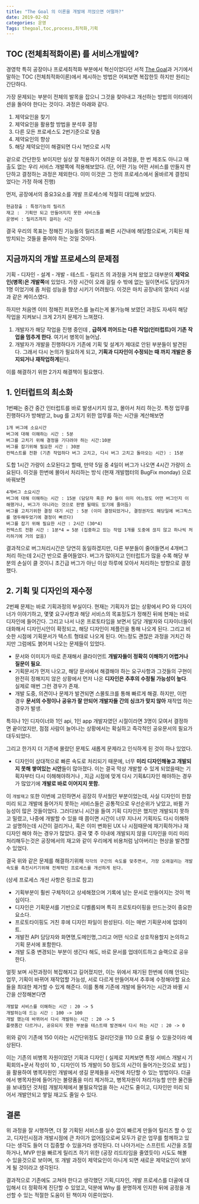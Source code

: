 ```yaml
---
title: "The Goal 의 이론을 개발에 끼얹으면 어떨까?"
date: 2019-02-02
categories: 운영
Tags: thegoal,toc,process,최적화,기획
---
```

## TOC (전체최적화이론) 를 서비스개발에?

경영학 특히 공장이나 프로세최적화 부분에서 혁신이었다던 서적 [The Goal](https://en.wikipedia.org/wiki/The_Goal_(novel))과 거기에서 말하는 TOC (전체최적화이론)에서 제시하는 방법은 어찌보면 복잡한듯 하지만 원리는 간단하다.

가장 문제되는 부분이 전체의 발목을 잡으니 그것을 찾아내고 개선하는 방법의 이터레이션을 돌아야 한다는 것이다. 과정은 아래와 같다.

1. 제약요인을 찾기
2. 제약요인을 활용할 방법을 분석후 결정
3. 다른 모든 프로세스도 2번기준으로 맞춤
4. 제약요인의 향상
5. 해당 제약요인이 해결되면 다시 1번으로 시작

겉으로 간단한듯 보이지만 실상 잘 적용하기 어려운 이 과정을, 한 번 제조도 아니고 매출도 없는 우리 서비스 개발쪽에 적용해보았다. (단, 어떤 기능 어떤 서비스를 만들지 판단하고 결정하는 과정은 제외한다. 이미 이것은 그 전의 프로세스에서 올바르게 결정되었다는 가정 하에 진행)

먼저, 공장에서의 중요3요소를 개발 프로세스에 적절히 대입해 보았다.

    현금창출 : 특정기능의 릴리즈
    재고 :  기획만 되고 만들어지지 못한 서비스들 
    운영비 : 릴리즈까지 걸리는 시간

결국 우리의 목표는 정해진 기능들의 릴리즈를 빠른 시간내에 해당함으로써, 기획된 채 방치되는 것들을 줄여야 하는 것일 것이다.

## 지금까지의 개발 프로세스의 문제점

기획 - 디자인 - 설계 - 개발 - 테스트 - 릴리즈 의 과정을 거쳐 왔었고 대부분의 **제약요인(병목**)**은 개발쪽**에 있었다. 가장 시간이 오래 걸릴 수 밖에 없는 일이면서도 담당자가 1명 이었기에 좀 처럼 성능을 향상 시키기 어려웠다. 이것은 마치 공장내의 열처리 시설과 같은 케이스였다.

하지만 처음엔 이미 정해진 퍼포먼스를 늘리는게 불가능해 보였던 과정도 자세히 해당 작업을 지켜보니 크게 2가지 문제가 느껴졌다.

1. 개발자가 해당 작업을 진행 중인데 , **급하게 끼어드는 다른 작업(인터럽트)이 기존 작업을 멈추게 한다**. 여기서 병목이 늘어남.
2. 개발자가 개발을 진행하다가 기존에 기획 및 설계가 제대로 안된 부분들이 발견된다. 그래서 다시 논의가 필요하게 되고, **기획과 디자인이 수정되는 때 까지 개발은 중지되거나 재작업하게**된다.

이를 해결하기 위한 2가지 해결책이 필요했다.

## 1. 인터럽트의 최소화

 1번째는 중간 중간 인터럽트를 바로 발생시키지 않고, 몰아서 처리 하는것. 특정 업무를 진행하다가 방해받고, bug 를 고치기 위한 업무를 하는 시간을 계산해보면

    1개 버그에 소요시간
    버그에 대해 이해하는 시간 : 5분
    버그를 고치기 위해 결정을 기다려야 하는 시간:10분
    버그를 잡기위해 필요한 시간 : 30분
    컨텍스트를 전환 (기존 작업하다 버그 고치고, 다시 버그 고치고 돌아오는 시간) : 15분
    

도합 1시간 가량이 소모된다고 할때, 만약 5일 중 4일이 버그가 나오면 4시간 가량이 소요된다. 이것을 한번에 몰아서 처리하는 방식 (현재 개발챕터의 BugFix monday) 으로 바꿔보면

    4개버그 소요시간
    버그에 대해 이해하는 시간 : 15분 (담당자 혹은 PO 들이 이미 어느정도 어떤 버그인지 이해했거나, 버그가 아니라는 것으로 판명 될때도 있기에 줄어듬)
    버그를 고치기위한 결정 대기 시간 : 5분 (이미 결정되었거나, 결정권자도 해당일에 버그픽스를 염두해두었기에 결정이 빠르다)
    버그를 잡기 위해 필요한 시간 : 2시간 (30*4)
    컨텍스트 전환 시간 : 1분*4 = 5분 (집중하고 있는 작업 1개를 도중에 끊지 않고 하나씩 처리하기에 거의 없음)

결과적으로 버그처리시간은 당연히 동일하겠지만, 다른 부분들이 줄어들면서 4개버그 처리 하는데 2시간 반으로 줄어들었다.  버그가 많아지고 인터럽트가 많을 수록 해당 부분의 손실이 클 것이니 초긴급 버그가 아닌 이상 하루에 모아서 처리하는 방향으로 결정했다.

## 2. 기획 및 디자인의 재수정

2번째 문제는 바로 기획과정의 부실이다. 현재는 기획자가 없는 상황에서 PO 와 디자이너가 이야기하고, 몇몇 요구사항과 해당 서비스의 목표정도가 정해진 뒤에 현재는 바로 디자인에 들어간다.  그리고 나서 나온 프로토타입을 보면서 담당 개발자와 디자이너들이 대화해서 디자인시안이 확정되고, 해당 디자인이 제플린을 통해 나오게 된다. 그리고 비슷한 시점에 기획문서가 텍스트 형태로 나오게 된다. 어느정도 괜찮은 과정을 거치긴 하지만 그럼에도 붉어져 나오는 문제들이 있었다.

- 문서와 이미지가 따로 존재해서 클라이언트 **개발자들이 정확히 이해하기 어렵거나 질문이 필요**.
- 기획문서가 먼저 나오고, 해당 문서에서 해결해야 하는 요구사항과 그것들의 구현이 완전히 정해지지 않은 상황에서 먼저 나온 **디자인은 추후의 수정될 가능성이 높다**. 실제로 매번 그런 경우가 존재.
- 개발 도중, 의견이나 문제가 발견되면 스몰토크를 통해 빠르게 해결. 하지만, 이런 경우 **문서의 수정이나 공유가 잘 안되어 개발자들 간의 싱크가 맞지 않아** 재작업 하는 경우가 발생.

특히나 1인 디자이너와 1인 api, 1인 app 개발자였던 시절이라면 3명이 모여서 결정하면 끝이었지만, 점점 사람이 늘어나는 상황에서는 확실하고 즉각적인 공유문서의 필요가 대두되었다. 

그리고 한가지 더 기존에 몰랐던 문제도 새롭게 문제라고 인식하게 된 것이 하나 있었다.

- 디자인이 상대적으로 빠른 속도로 처리되기 때문에, 너무 **미리 디자인해놓고 개발되지 못해 쌓여있는 시안**들이 많아졌다. 이는 결국 막상 개발할 수 있게 되었을때는 기획자부터 다시 이해해야하거나 , 지금 시점에 맞게 다시 기획&디자인 해야하는 경우가 많았기에 **개발로 바로 이어지지 못함.**

이 `개발재고` 또한 이번에 고민하면서 굉장히 무서웠던 부분이었는데, 사실 디자인이 한참 미리 되고 개발에 들어가지 못하는 서비스들은 공통적으로 우선순위가 낮았고, 바뀔 가능성이 많은 것들이었다. 그러다보니 시간을 들여 기획 디자인은 했지만 개발되지 못하고 밀렸고, 나중에 개발할 수 있을 때 쯤이면 시간이 너무 지나서 기획자도 다시 이해하고 설명하는데 시간이 걸리거나, 혹은 이미 변화된 UX 나 시점때문에 재기획하거나 재디자인 해야 하는 경우가 많았다. 결국 몇 주 이내에 개발되지 않을 디자인을 미리 미리 처리해두는것은 공장에서의 재고와 같이 우리에게 비용처럼 남아버리는 현상을 발견할 수 있었다.

결국 위와 같은 문제를 해결하기위해 `각각의 구간의 속도를 맞추면서, 가장 오래걸리는 개발속도를 촉진시키기위해 전체적인 프로세스를 개선하게 된다.`

(상세 프로세스 개선 사항은 링크로 참고)

- 기획부분이 훨씬 구체적이고 상세해졌으며 기록에 남는 문서로 만들어지는 것이 핵심이다.
- 디자인은 기획문서를 기반으로 디벨롭되며 특히 프로토타이핑을 만드는것이 중요한 요소다.
- 프로토타이핑도 거친 후에 디자인 파일이 완성된다. 이는 매번 기획문서에 업데이트.
- 개발전 API 담당자와 화면명,도메인명,그리고 어떤 식으로 상호작용할지 논의하고 기획 문서에 포함한다.
- 개발 도중 변경되는 부분이 생긴다 해도, 바로 문서를 업데이트하고 슬랙으로 공유한다.

얼핏 보며 사전과정이 복잡해지고 길어졌지만, 이는 위에서 재기된  한번에 이해 안되는 업무, 기획이 바뀌어 재작업할 가능성, 서로 다르게 만들어져서 추후에 수정해야할 요소들을 최대한 제거할 수 있게 해준다. 이를 통해 기존에 개발에 들어가는 시간과 바뀔 시간을 산정해본다면 

    개발할 서비스를 이해하는 시간 : 20 -> 5
    개발하는데 드는 시간 : 100 -> 100
    개발 했는데 바뀌어서 다시 개발하는 시간 : 20 -> 5
    플랫폼간 다르거나, 공유되지 못한 부분을 테스트때 발견해서 다시 하는 시간 : 20 -> 0

위와 같이 기존에 150 이라는 시간단위정도 걸리던것을 110 으로 줄일 수 있을것이라 예상된다.

이는 기존의 비병목 자원이었던 기획과 디자인 ( 실제로 지켜보면 특정 서비스 개발시 기획회의+문서 작성이 10 , 디자인이 15 개발이 50 정도의 시간이 들어가는것으로 보임 ) 을 활용하여 병목자원인 개발에서 생길 문제들을 사전에 차단할 수 있는 방법이다. 더골에서 병목자원에 들어가는 불량품을 미리 제거하고, 병목자원이 처리가능할 만한 물건들을 보내줬던 것처럼  개발자체에서 불필요작업을 하는 시간도 줄이고,  디자인만 미리 되어서 개발안되고 쌓일 재고도 줄일 수 있다. 

## 결론

 위 과정을 잘 시행하면, 더 잘 기획된 서비스를 실수 없이 빠르게 만들어 릴리즈 할 수 있고, 디자인시점과 개발시점에 큰 차이가 없어짐으로써 모두가 같은 업무를 함께하고 있다는 생각도 들어 더 집중할 수 있을거라 생각된다. 더 나아가서는 스프린트 시간을 조절하거나,  MVP 만을 빠르게 릴리즈 하기 위한 (공장 리드타임을 줄였듯이) 시도도 해볼 수 있을것으로 보이며, 또 개발 과정이 제약요인이 아니게 되면 새로운 제약요인이 보이게 될 것이라고 생각된다. 

결과적으로 기존에도 고쳐야 한다고 생각했던 기획,디자인, 개발 프로세스를 더골에 대입해서 더 정확하게 진단할 수 있었고, 덕분에 Why 를 분명하게 인지한 뒤에 공정을 개선할 수 있는 적절한 도움이 된 책이자 이론이었다.